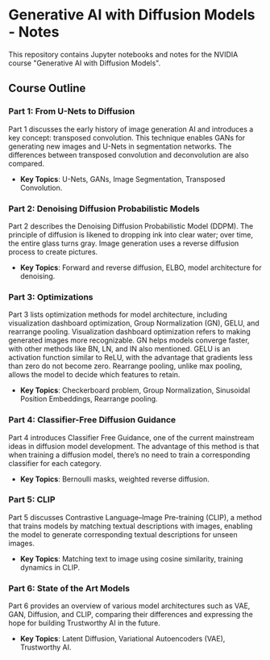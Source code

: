 # Generative AI with Diffusion Models - Notes

This repository contains Jupyter notebooks and notes for the NVIDIA course "Generative AI with Diffusion Models". 

## Course Outline

### Part 1: From U-Nets to Diffusion
Part 1 discusses the early history of image generation AI and introduces a key concept: transposed convolution. This technique enables GANs for generating new images and U-Nets in segmentation networks. The differences between transposed convolution and deconvolution are also compared.
- **Key Topics**: U-Nets, GANs, Image Segmentation, Transposed Convolution.

### Part 2: Denoising Diffusion Probabilistic Models
Part 2 describes the Denoising Diffusion Probabilistic Model (DDPM). The principle of diffusion is likened to dropping ink into clear water; over time, the entire glass turns gray. Image generation uses a reverse diffusion process to create pictures.
- **Key Topics**: Forward and reverse diffusion, ELBO, model architecture for denoising.

### Part 3: Optimizations
Part 3 lists optimization methods for model architecture, including visualization dashboard optimization, Group Normalization (GN), GELU, and rearrange pooling. Visualization dashboard optimization refers to making generated images more recognizable. GN helps models converge faster, with other methods like BN, LN, and IN also mentioned. GELU is an activation function similar to ReLU, with the advantage that gradients less than zero do not become zero. Rearrange pooling, unlike max pooling, allows the model to decide which features to retain.
- **Key Topics**: Checkerboard problem, Group Normalization, Sinusoidal Position Embeddings, Rearrange pooling.

### Part 4: Classifier-Free Diffusion Guidance
Part 4 introduces Classifier Free Guidance, one of the current mainstream ideas in diffusion model development. The advantage of this method is that when training a diffusion model, there’s no need to train a corresponding classifier for each category.
- **Key Topics**: Bernoulli masks, weighted reverse diffusion.

### Part 5: CLIP
Part 5 discusses Contrastive Language–Image Pre-training (CLIP), a method that trains models by matching textual descriptions with images, enabling the model to generate corresponding textual descriptions for unseen images.
- **Key Topics**: Matching text to image using cosine similarity, training dynamics in CLIP.

### Part 6: State of the Art Models
Part 6 provides an overview of various model architectures such as VAE, GAN, Diffusion, and CLIP, comparing their differences and expressing the hope for building Trustworthy AI in the future.
- **Key Topics**: Latent Diffusion, Variational Autoencoders (VAE), Trustworthy AI.
